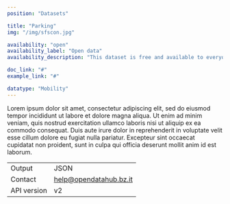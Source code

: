 ```yaml
---
position: "Datasets"

title: "Parking"
img: "/img/sfscon.jpg"

availability: "open"
availability_label: "Open data"
availability_description: "This dataset is free and available to everyone"

doc_link: "#"
example_link: "#"

datatype: "Mobility"
---
```


Lorem ipsum dolor sit amet, consectetur adipiscing elit, sed do eiusmod tempor incididunt ut labore et dolore magna aliqua. Ut enim ad minim veniam, quis nostrud exercitation ullamco laboris nisi ut aliquip ex ea commodo consequat. Duis aute irure dolor in reprehenderit in voluptate velit esse cillum dolore eu fugiat nulla pariatur. Excepteur sint occaecat cupidatat non proident, sunt in culpa qui officia deserunt mollit anim id est laborum.

|               | |
|:-             |-|
| Output        | JSON | 
| Contact       | help@opendatahub.bz.it | 
| API version   | v2   |
